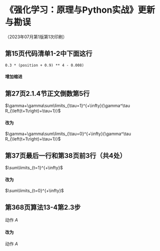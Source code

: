 # 《强化学习：原理与Python实战》更新与勘误

（2023年07月第1版第1次印刷）


## 第15页代码清单1-2中下面这行

```0.3 * (position + 0.9) ** 4 - 0.008)```

#### 增加缩进


## 第27页2.1.4节正文倒数第5行

$\gamma+\gamma\sum\limits_{\tau=1}^{+\infty}{\gamma^\tau R_{\left(t+1\right)+\tau+1}}$

#### 改为

$\gamma+\gamma\sum\limits_{\tau=0}^{+\infty}{\gamma^\tau R_{\left(t+1\right)+\tau+1}}$


## 第37页最后一行和第38页前3行（共4处）

$\sum\limits_{t=1}^{+\infty}$

#### 改为

$\sum\limits_{t=0}^{+\infty}$


## 第368页算法13-4第2.3步

动作 $A$

#### 改为

动作 $\mathsfit{A}$

